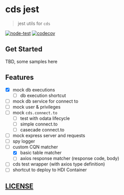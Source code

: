 # cds jest

> jest utils for `cds`

[![node-test](https://github.com/Soontao/cds-jest/actions/workflows/nodejs.yml/badge.svg)](https://github.com/Soontao/cds-jest/actions/workflows/nodejs.yml)
[![codecov](https://codecov.io/gh/Soontao/cds-jest/branch/main/graph/badge.svg?token=WFDumlSg3G)](https://codecov.io/gh/Soontao/cds-jest)

## Get Started

TBD, some samples here

## Features

- [x] mock db executions
  - [ ] db execution shortcut
- [ ] mock db service for connect to
- [ ] mock user & privileges
- [ ] mock `cds.connect.to`
  - [ ] test with odata lifecycle
  - [ ] simple connect.to
  - [ ] casecade connect.to
- [ ] mock express server and requests
- [ ] spy logger
- [ ] custom CQN matcher
  - [x] basic table matcher
  - [ ] axios response matcher (response code, body)
- [ ] cds test wrapper (with axios type definition)
- [ ] shortcut to deploy to HDI Container

## [LICENSE](./LICENSE)
